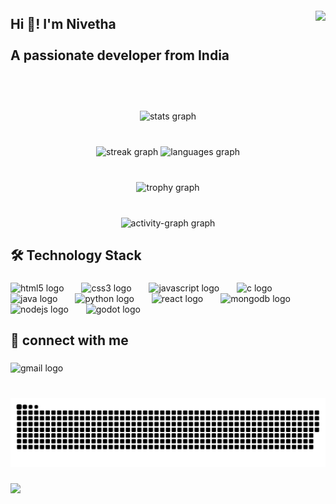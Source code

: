 <img align="right" height="160" src="https://github.com/Anmol-Baranwal/Cool-GIFs-For-GitHub/assets/74038190/f5d2d866-d25c-4873-8d82-425d2c62fc2e/" style="margin-top: 20px;" />


###

<h2 align="left">Hi 👋! I'm Nivetha<br><br>A passionate developer from India</h2>

###

<br clear="both">

<div align="center">
  <img src="https://github-readme-stats.vercel.app/api?username=Nivetha-Saravana&hide_title=false&hide_rank=false&show_icons=true&include_all_commits=true&count_private=true&disable_animations=false&theme=dracula&locale=en&hide_border=false" height="192" alt="stats graph"  />
</div>

###

<br clear="both">

<div align="center">
  <img src="https://streak-stats.demolab.com?user=Nivetha-Saravana&locale=en&mode=daily&theme=dracula&hide_border=false&border_radius=5" height="164" alt="streak graph"  />
  <img src="https://github-readme-stats.vercel.app/api/top-langs?username=Nivetha-Saravana&locale=en&hide_title=false&layout=compact&card_width=320&langs_count=6&theme=dracula&hide_border=false" height="165" alt="languages graph"  />
</div>

###

<br clear="both">

<div align="center">
  <img src="https://github-profile-trophy.vercel.app?username=Nivetha-Saravana&theme=dracula&margin-w=9&margin-h=5&no-bg=true&no-frame=false" height="150" alt="trophy graph"  />
</div>

###

<br clear="both">

<div align="center">
  <img src="https://github-readme-activity-graph.vercel.app/graph?username=Nivetha-Saravana&theme=dracula&radius=0&area=false" height="206" alt="activity-graph graph"  />
</div>

###

<h2 align="left">🛠️ Technology Stack</h2>

###

<div align="left">
  <img src="https://cdn.jsdelivr.net/gh/devicons/devicon/icons/html5/html5-original.svg" height="40" alt="html5 logo"  />
  <img width="20" />
  <img src="https://cdn.jsdelivr.net/gh/devicons/devicon/icons/css3/css3-original.svg" height="40" alt="css3 logo"  />
  <img width="20" />
  <img src="https://cdn.jsdelivr.net/gh/devicons/devicon/icons/javascript/javascript-original.svg" height="40" alt="javascript logo"  />
  <img width="20" />
  <img src="https://cdn.jsdelivr.net/gh/devicons/devicon/icons/c/c-original.svg" height="40" alt="c logo"  />
  <img width="20" />
  <img src="https://cdn.jsdelivr.net/gh/devicons/devicon/icons/java/java-original.svg" height="40" alt="java logo"  />
  <img width="20" />
  <img src="https://cdn.jsdelivr.net/gh/devicons/devicon/icons/python/python-original.svg" height="40" alt="python logo"  />
  <img width="20" />
  <img src="https://cdn.jsdelivr.net/gh/devicons/devicon/icons/react/react-original.svg" height="40" alt="react logo"  />
  <img width="20" />
  <img src="https://cdn.jsdelivr.net/gh/devicons/devicon/icons/mongodb/mongodb-original.svg" height="40" alt="mongodb logo"  />
  <img width="20" />
  <img src="https://cdn.jsdelivr.net/gh/devicons/devicon/icons/nodejs/nodejs-original.svg" height="40" alt="nodejs logo"  />
  <img width="20" />
  <img src="https://cdn.jsdelivr.net/gh/devicons/devicon/icons/godot/godot-original.svg" height="40" alt="godot logo"  />
</div>

###

<h2 align="left">🔗 connect with me</h2>

###

<div align="left">
  <img src="https://img.shields.io/static/v1?message=Gmail&logo=gmail&label=nivethasaravanan2580@gmail.com&color=D14836&logoColor=&labelColor=&style=flat" height="35" alt="gmail logo"  />
</div>

###

<br clear="both">

<img src="https://raw.githubusercontent.com/Nivetha-Saravana/Nivetha-Saravana/main/dist/snake.svg" alt="Snake animation" />


###

<a href="https://visitcount.itsvg.in">
  <img src="https://visitcount.itsvg.in/api?id=Nivetha&label=Profile%20Views&color=12&icon=3&pretty=true" />
</a>
